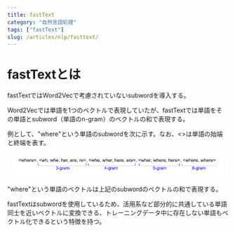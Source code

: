 ```yaml
---
title: fastText
category: "自然言語処理"
tags: ["fastText"]
slug: /articles/nlp/fasttext/
---
```



# fastTextとは
fastTextではWord2Vecで考慮されていないsubwordを導入する。

Word2Vecでは単語を1つのベクトルで表現していたが、fastTextでは単語をその単語とsubword（単語のn-gram）のベクトルの和で表現する。

例として、"where"という単語のsubwordを次に示す。なお、&lt;&gt;は単語の始端と終端を表す。

![fastText](./fasttext.png)

"where"という単語のベクトルは上記のsubwordのベクトルの和で表現する。

fastTextはsubwordを使用しているため、活用系など部分的に共通している単語同士を近いベクトルに変換できる、トレーニングデータ中に存在しない単語もベクトル化できるという特徴を持つ。